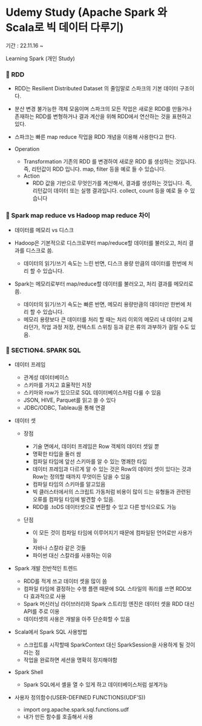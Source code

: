 # Udemy Study (Apache Spark 와 Scala로 빅 데이터 다루기)
기간 : 22.11.16 ~

Learning Spark (개인 Study)

### 🔹 RDD
- RDD는 Resilient Distributed Dataset 의 줄임말로 스파크의 기본 데이터 구조이다. 
- 분산 변경 불가능한 객체 모음이며 스파크의 모든 작업은 새로운 RDD를 만들거나 존재하는 RDD를 변형하거나 결과 계산을 위해 RDD에서 연산하는 것을 표현하고 있다. 
- 스파크는 빠른 map reduce 작업을 RDD 개념을 이용해 사용한다고 한다.

- Operation
  - Transformation
    기존의 RDD 를 변경하여 새로운 RDD 를 생성하는 것입니다. 즉, 리턴값이 RDD 입니다. map, filter 등을 예로 들 수 있습니다.
  - Action 
    - RDD 값을 기반으로 무엇인가를 계산해서, 결과를 생성하는 것입니다. 즉, 리턴값이 데이터 또는 실행 결과입니다. collect, count 등을 예로 들 수 있습니다

### 🔹 Spark map reduce vs Hadoop map reduce 차이
- 데이터를 메모리 vs 디스크 
- Hadoop은 기본적으로 디스크로부터 map/reduce할 데이터를 불러오고, 처리 결과를 디스크로 씀.
  - 데이터의 읽기/쓰기 속도는 느린 반면, 디스크 용량 만큼의 데이터를 한번에 처리 할 수 있습니다.

- Spark는 메모리로부터 map/reduce할 데이터를 불러오고, 처리 결과를 메모리로 씀.
  - 데이터의 읽기/쓰기 속도는 빠른 반면, 메모리 용량만큼의 데이터만 한번에 처리 할 수 있습니다.
  - 메모리 용량보다 큰 데이터를 처리 할 때는 처리 이외의 메모리 내 데이터 교체라던가, 작업 과정 저장, 컨텍스트 스위칭 등과 같은 류의 과부하가 걸릴 수도 있음.


### 🔹 SECTION4. SPARK SQL
- 데이터 프레임
  - 관계성 데이터베이스
  - 스키마를 가지고 효율적인 저장
  - 스키마와 row가 있으므로 SQL 데이터베이스처럼 다룰 수 있음
  - JSON, HIVE, Parquet를 읽고 쓸 수 있다
  - JDBC/ODBC, Tableau을 통해 연결

- 데이터 셋
  - 장점
    - 기술 면에서, 데이터 프레임은 Row 객체의 데이터 셋일 뿐
    - 명확한 타입을 둘러 쌈
    - 컴파일 타입에 앞선 스키마를 알 수 있는 명쾌한 타입
    - 데이터 프레임과 다르게 알 수 있는 것은 Row의 데이터 셋이 있다는 것과 Row는 정의할 때까지 무엇이든 담을 수 있음
    - 컴파일 타임의 스키마를 알고있음
    - 빅 클러스터에서의 스크립트 가동처럼 비용이 많이 드는 유형들과 관련된 오류를 컴파일 타임에 발견할 수 있음.
    - RDD를 .toDS 데이터셋으로 변환할 수 있고 다른 방식으로도 가능

  - 단점
    - 이 모든 것이 컴파일 타임에 이루어지기 때문에 컴파일된 언어로만 사용가능
    - 자바나 스칼라 같은 것들
    - 파이썬 대신 스칼라를 사용하는 이유
  
- Spark 개발 전반적인 트렌드
  - RDD를 적게 쓰고 데이터 셋을 많이 씀
  - 컴파일 타임에 결정하는 수행 플랜 때문에 SQL 스타일의 쿼리를 쓰면 RDD보다 효과적으로 사용
  - Spark 머신러닝 라이브러리와 Spark 스트리밍 엔진은 데이터 셋을 RDD 대신 API를 주로 이용
  - 데이터셋의 사용은 개발을 아주 단순화할 수 있음

- Scala에서 Spark SQL 사용방법
  - 스크립트를 시작할때 SparkContext 대신 SparkSession을 사용하게 될 것이라는 점
  - 작업을 완료하면 세션을 명확히 정지해야함

- Spark Shell
  - Spark SQL에서 셸을 열 수 있게 하고 데이터베이스처럼 설계가능

- 사용자 정의함수(USER-DEFINED FUNCTIONS(UDF'S))
  - import org.apache.spark.sql.functions.udf
  - 내가 만든 함수를 호출해서 사용
